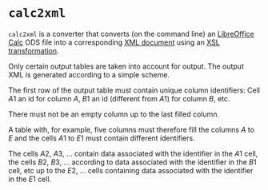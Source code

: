 `calc2xml`
==========

`calc2xml` is a converter that converts (on the command line) an [LibreOffice Calc](https://www.libreoffice.org/discover/calc/) ODS file into a corresponding [XML document](https://www.w3.org/TR/REC-xml/) using an [XSL transformation](https://www.w3.org/TR/1999/REC-xslt-19991116).

Only certain output tables are taken into account for output. The output XML is generated according to a simple scheme.

The first row of the output table must contain unique column identifiers: Cell $A1$ an id for column $A$, $B1$ an id (different from $A1$) for column $B$, etc.

There must not be an empty column up to the last filled column.

A table with, for example, five columns must therefore fill the columns $A$ to $E$ and the cells $A1$ to $E1$ must contain different identifiers.

The cells $A2$, $A3$, … contain data associated with the identifier in the $A1$ cell, the cells $B2$, $B3$, … according to data associated with the identifier in the $B1$ cell, etc up to the $E2$, … cells containing data associated with the identifier in the $E1$ cell.
